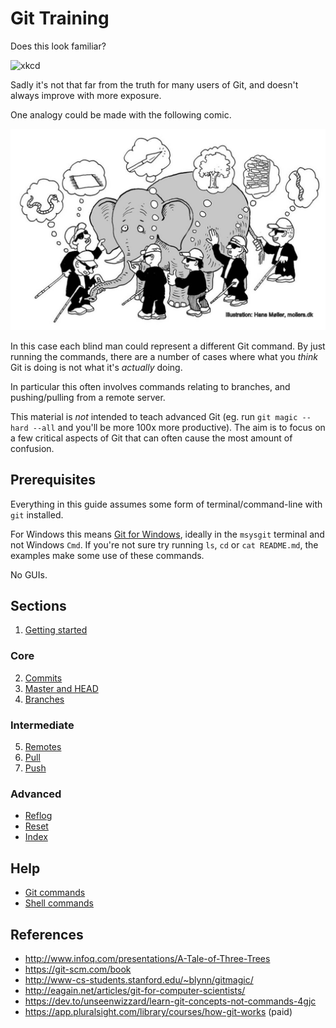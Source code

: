 # Git Training

Does this look familiar?

![xkcd](http://imgs.xkcd.com/comics/git.png)

Sadly it's not that far from the truth for many users of Git,
and doesn't always improve with more exposure.

One analogy could be made with the following comic.

![](images/elephant.jpg?raw=)

In this case each blind man could represent a different Git command.
By just running the commands, there are a number of cases where
what you _think_ Git is doing is not what it's _actually_ doing.

In particular this often involves commands relating to branches,
and pushing/pulling from a remote server.

This material is _not_ intended to teach advanced Git
(eg. run `git magic --hard --all` and you'll be more 100x more productive).
The aim is to focus on a few critical aspects of Git that can often cause
the most amount of confusion.

## Prerequisites

Everything in this guide assumes some form of terminal/command-line with `git` installed.

For Windows this means [Git for Windows](https://git-scm.com/download/win),
ideally in the `msysgit` terminal and not Windows `Cmd`.
If you're not sure try running `ls`, `cd` or `cat README.md`, the
examples make some use of these commands.

No GUIs.

## Sections

1. [Getting started](init.md)

### Core

2. [Commits](commit.md)
3. [Master and HEAD](head.md)
4. [Branches](branches.md)

### Intermediate

5. [Remotes](remotes.md)
6. [Pull](pull.md)
7. [Push](push.md)

### Advanced

- [Reflog](reflog.md)
- [Reset](reset.md)
- [Index](index.md)

## Help

- [Git commands](git_cheatsheet.md)
- [Shell commands](shell-cheatsheet.md)

## References

- http://www.infoq.com/presentations/A-Tale-of-Three-Trees
- https://git-scm.com/book
- http://www-cs-students.stanford.edu/~blynn/gitmagic/
- http://eagain.net/articles/git-for-computer-scientists/
- https://dev.to/unseenwizzard/learn-git-concepts-not-commands-4gjc
- https://app.pluralsight.com/library/courses/how-git-works (paid)
